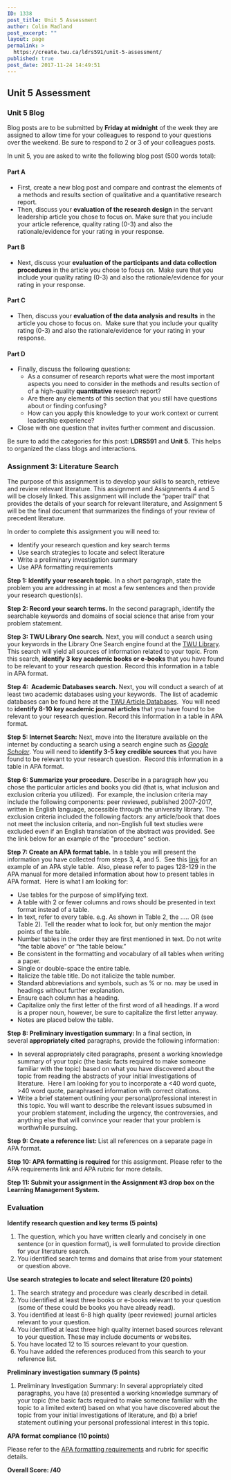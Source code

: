 ```yaml
---
ID: 1338
post_title: Unit 5 Assessment
author: Colin Madland
post_excerpt: ""
layout: page
permalink: >
  https://create.twu.ca/ldrs591/unit-5-assessment/
published: true
post_date: 2017-11-24 14:49:51
---
```

<h2>Unit 5 Assessment</h2>
<h3>Unit 5 Blog</h3>
Blog posts are to be submitted by<strong> Friday at midnight</strong> of the week they are assigned to allow time for your colleagues to respond to your questions over the weekend. Be sure to respond to 2 or 3 of your colleagues posts.

In unit 5, you are asked to write the following blog post (500 words total):
<h4>Part A</h4>
<ul>
 	<li>First, create a new blog post and compare and contrast the elements of a methods and results section of qualitative and a quantitative research report.</li>
 	<li>Then, discuss your <strong>evaluation of the research design</strong> in the servant leadership article you chose to focus on. Make sure that you include your article reference, quality rating (0-3) and also the rationale/evidence for your rating in your response.</li>
</ul>
<h4>Part B</h4>
<ul>
 	<li>Next, discuss your <strong>evaluation of the participants and data collection procedures</strong> in the article you chose to focus on.  Make sure that you include your quality rating (0-3) and also the rationale/evidence for your rating in your response.</li>
</ul>
<h4>Part C</h4>
<ul>
 	<li>Then, discuss your <strong>evaluation of the data analysis and results</strong> in the article you chose to focus on.  Make sure that you include your quality rating (0-3) and also the rationale/evidence for your rating in your response.</li>
</ul>
<h4>Part D</h4>
<ul>
 	<li>Finally, discuss the following questions:
<ul>
 	<li>As a consumer of research reports what were the most important aspects you need to consider in the methods and results section of  of a high-quality <strong>quantitative</strong> research report?</li>
 	<li>Are there any elements of this section that you still have questions about or finding confusing?</li>
 	<li>How can you apply this knowledge to your work context or current leadership experience?</li>
</ul>
</li>
 	<li>Close with one question that invites further comment and discussion.</li>
</ul>
Be sure to add the categories for this post: <strong>LDRS591</strong> and <strong>Unit 5</strong>. This helps to organized the class blogs and interactions.
<h3></h3>
<h3>Assignment 3: Literature Search</h3>
The purpose of this assignment is to develop your skills to search, retrieve and review relevant literature. This assignment and Assignments 4 and 5 will be closely linked. This assignment will include the “paper trail” that provides the details of your search for relevant literature, and Assignment 5 will be the final document that summarizes the findings of your review of precedent literature.

In order to complete this assignment you will need to:
<ul>
 	<li>Identify your research question and key search terms</li>
 	<li>Use search strategies to locate and select literature</li>
 	<li>Write a preliminary investigation summary</li>
 	<li>Use APA formatting requirements</li>
</ul>
<strong>Step 1: Identify your research topic.  </strong>In a short paragraph, state the problem you are addressing in at most a few sentences and then provide your research question(s).

<strong>Step 2: Record your search terms. </strong>In the second paragraph, identify the searchable keywords and domains of social science that arise from your problem statement.

<strong>Step 3: TWU Library One search.</strong> Next, you will conduct a search using your keywords in the Library One Search engine found at the <a href="https://www.twu.ca/library">TWU Library</a>.  This search will yield all sources of information related to your topic. From this search, <strong>identify 3 key academic books or e-books</strong> that you have found to be relevant to your research question. Record this information in a table in APA format.

<strong>Step 4:  Academic Databases search. </strong>Next, you will conduct a search of at least two academic databases using your keywords.  The list of academic databases can be found here at the <a href="http://libguides.twu.ca/articles">TWU Article Databases</a>.  You will need to <strong>identify 8-10 key academic journal articles</strong> that you have found to be relevant to your research question. Record this information in a table in APA format.<strong> </strong>

<strong>Step 5: Internet Search:</strong> Next, move into the literature available on the internet by conducting a search using a search engine such as <a href="https://scholar.google.ca/"><em>Google Scholar</em></a>. You will need to<strong> identify 3-5 key credible sources</strong> that you have found to be relevant to your research question.  Record this information in a table in APA format.

<strong>Step 6: Summarize your procedure.</strong> Describe in a paragraph how you chose the particular articles and books you did (that is, what inclusion and exclusion criteria you utilized).  For example, the inclusion criteria may include the following components: peer reviewed, published 2007-2017, written in English language, accessible through the university library. The exclusion criteria included the following factors: any article/book that does not meet the inclusion criteria, and non-English full text studies were excluded even if an English translation of the abstract was provided. See the link below for an example of the "procedure" section.

<strong>Step 7: Create an APA format table.</strong> In a table you will present the information you have collected from steps 3, 4, and 5.  See this <a href="https://owl.purdue.edu/owl/research_and_citation/apa_style/apa_formatting_and_style_guide/apa_tables_and_figures_1.html">link</a> for an example of an APA style table.  Also, please refer to pages 128-129 in the APA manual for more detailed information about how to present tables in APA format.  Here is what I am looking for:
<ul>
 	<li>Use tables for the purpose of simplifying text.</li>
 	<li>A table with 2 or fewer columns and rows should be presented in text format instead of a table.</li>
 	<li>In text, refer to every table. e.g. As shown in Table 2, the ….. OR (see Table 2). Tell the reader what to look for, but only mention the
major points of the table.</li>
 	<li>Number tables in the order they are first mentioned in text. Do not write “the table above” or “the table below.”</li>
 	<li>Be consistent in the formatting and vocabulary of all tables when writing a paper.</li>
 	<li>Single or double-space the entire table.</li>
 	<li>Italicize the table title. Do not italicize the table number.</li>
 	<li>Standard abbreviations and symbols, such as % or no. may be used in headings without further explanation.</li>
 	<li>Ensure each column has a heading.</li>
 	<li>Capitalize only the first letter of the first word of all headings. If a word is a proper noun, however, be sure to capitalize the first letter anyway.</li>
 	<li>Notes are placed below the table.</li>
</ul>
<b>Step 8: Preliminary investigation summary: </b>In a final section, in several <strong>appropriately cited</strong> paragraphs, provide the following information:
<ul>
 	<li>In several appropriately cited paragraphs, present a working knowledge summary of your topic (the basic facts required to make someone familiar with the topic) based on what you have discovered about the topic from reading the abstracts of your initial investigations of literature.  Here I am looking for you to incorporate a &lt;40 word quote, &gt;40 word quote, paraphrased information with correct citations.</li>
 	<li>Write a brief statement outlining your personal/professional interest in this topic. You will want to describe the relevant issues subsumed in your problem statement, including the urgency, the controversies, and anything else that will convince your reader that your problem is worthwhile pursuing.</li>
</ul>
<strong>Step 9: Create a reference list: </strong>List all references on a separate page in APA format.

<strong>Step 10: APA formatting is required</strong> for this assignment. Please refer to the APA requirements link and APA rubric for more details.

<strong>Step 11: Submit your assignment in the Assignment #3 drop box on the Learning Management System.</strong>
<h3>Evaluation</h3>
<strong>Identify research question and key terms (5 points)</strong>
<ol>
 	<li>The question, which you have written clearly and concisely in one sentence (or in question format), is well formulated to provide direction for your literature search.</li>
 	<li>You identified search terms and domains that arise from your statement or question above.</li>
</ol>
<strong>Use search strategies to locate and select literature (20 points)</strong>
<ol>
 	<li>The search strategy and procedure was clearly described in detail.</li>
 	<li>You identified at least three books or e-books relevant to your question (some of these could be books you have already read).</li>
 	<li>You identified at least 6-8 high quality (peer reviewed) journal articles relevant to your question.</li>
 	<li>You identified at least three high quality internet based sources relevant to your question. These may include documents or websites.</li>
 	<li>You have located 12 to 15 sources relevant to your question.</li>
 	<li>You have added the references produced from this search to your reference list.</li>
</ol>
<strong>Preliminary investigation summary (5 points)</strong>
<ol>
 	<li>Preliminary Investigation Summary: In several appropriately cited paragraphs, you have (a) presented a working knowledge summary of your topic (the basic facts required to make someone familiar with the topic to a limited extent) based on what you have discovered about the topic from your initial investigations of literature, and (b) a brief statement outlining your personal professional interest in this topic.</li>
</ol>
<strong>APA format compliance (10 points)</strong>

Please refer to the <a href="https://create.twu.ca/ldrs591/apa-formatting-requirements/">APA formatting requirements</a> and rubric for specific details.

<strong>Overall Score: /40</strong>

&nbsp;